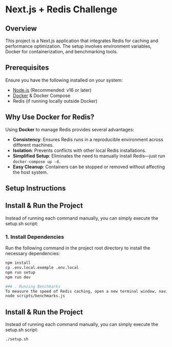 # Next.js + Redis Challenge

## Overview
This project is a Next.js application that integrates Redis for caching and performance optimization. The setup involves environment variables, Docker for containerization, and benchmarking tools.

## Prerequisites
Ensure you have the following installed on your system:
- [Node.js](https://nodejs.org/) (Recommended: v16 or later)
- [Docker](https://www.docker.com/get-started) & Docker Compose
- Redis (if running locally outside Docker)

## Why Use Docker for Redis?
Using **Docker** to manage Redis provides several advantages:
- **Consistency**: Ensures Redis runs in a reproducible environment across different machines.
- **Isolation**: Prevents conflicts with other local Redis installations.
- **Simplified Setup**: Eliminates the need to manually install Redis—just run `docker-compose up -d`.
- **Easy Cleanup**: Containers can be stopped or removed without affecting the host system.

## Setup Instructions
## Install & Run the Project
Instead of running each command manually, you can simply execute the setup.sh script:
### 1. Install Dependencies
Run the following command in the project root directory to install the necessary dependencies:
```sh
npm install
cp .env.local.exemple .env.local
npm run setup
npm run dev

### . Running Benchmarks
To measure the speed of Redis caching, open a new terminal window, navigate to the project folder, and execute:
node scripts/benchmarks.js
```
## Install & Run the Project
Instead of running each command manually, you can simply execute the setup.sh script:
```
./setup.sh
```
